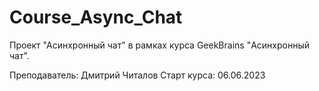 # Course_Async_Chat
Проект "Асинхронный чат" в рамках курса GeekBrains "Асинхронный чат".

Преподаватель: Дмитрий Читалов
Старт курса: 06.06.2023
